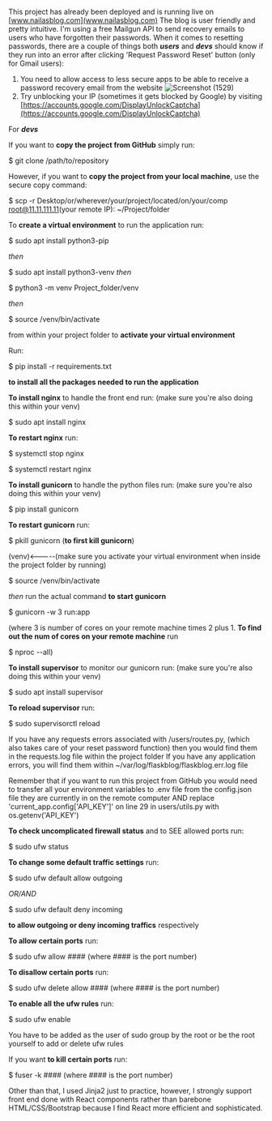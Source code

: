 This project has already been deployed and is running live on [www.nailasblog.com](www.nailasblog.com)
The blog is user friendly and pretty intuitive. I'm using a free Mailgun API to send recovery emails to users 
who have forgotten their passwords. When it comes to resetting passwords, there are a couple of things both 
***users*** and ***devs*** should know if they run into an error after clicking 'Request Password Reset' button 
(only for Gmail users):
1. You need to allow access to less secure apps to be able to receive a password recovery email from the website
![Screenshot (1529)](https://user-images.githubusercontent.com/42359973/102000584-e47c5500-3cb6-11eb-811f-ed5b21e9f404.png)
2. Try unblocking your IP (sometimes it gets blocked by Google) by visiting [https://accounts.google.com/DisplayUnlockCaptcha](https://accounts.google.com/DisplayUnlockCaptcha)

For ***devs***

If you want to **copy the project from GitHub** simply run:

$ git clone /path/to/repository

However, if you want to **copy the project from your local machine**, use the secure copy command:

$ scp -r Desktop/or/wherever/your/project/located/on/your/comp root@11.11.111.11(your remote IP): ~/Project/folder

To **create a virtual environment** to run the application run:

$ sudo apt install python3-pip

*then*

$ sudo apt install python3-venv
*then*

$ python3 -m venv Project_folder/venv

*then*

$ source /venv/bin/activate

from within your project folder to **activate your virtual environment**

Run:

$ pip install -r requirements.txt

**to install all the packages needed to run the application**

**To install nginx** to handle the front end run: (make sure you're also doing this within your venv)

$ sudo apt install nginx

**To restart nginx** run:

$ systemctl stop nginx

$ systemctl restart nginx

**To install gunicorn** to handle the python files run: (make sure you're also doing this within your venv)

$ pip install gunicorn

**To restart gunicorn** run:

$ pkill gunicorn (**to first kill gunicorn**)

(venv)<-----(make sure you activate your virtual environment when inside the project folder by running) 

$ source /venv/bin/activate

*then* run the actual command **to start gunicorn**

$ gunicorn -w 3 run:app 

(where 3 is number of cores on your remote machine times 2 plus 1. 
**To find out the num of cores on your remote machine** run 

$ nproc --all)

**To install supervisor** to monitor our gunicorn run: (make sure you're also doing this within your venv)

$ sudo apt install supervisor

**To reload supervisor** run:

$ sudo supervisorctl reload

If you have any requests errors associated with /users/routes.py, (which also takes care of your reset password function)
then you would find them in the requests.log file within the project folder
If you have any application errors, you will find them within ~/var/log/flaskblog/flaskblog.err.log file

Remember that if you want to run this project from GitHub you would need to transfer all your environment variables
to .env file from the config.json file they are currently in on the remote computer AND 
replace 'current_app.config['API_KEY']' on line 29 in users/utils.py with os.getenv('API_KEY')

**To check uncomplicated firewall status** and to SEE allowed ports run:

$ sudo ufw status

**To change some default traffic settings** run:

$ sudo ufw default allow outgoing 

*OR/AND*

$ sudo ufw default deny incoming 

**to allow outgoing or deny incoming traffics** respectively

**To allow certain ports** run:

$ sudo ufw allow #### (where #### is the port number)

**To disallow certain ports** run:

$ sudo ufw delete allow #### (where #### is the port number)

**To enable all the ufw rules** run:

$ sudo ufw enable

You have to be added as the user of sudo group by the root or be the root yourself to add or delete ufw rules

If you want **to kill certain ports** run:

$ fuser -k #### (where #### is the port number)

Other than that, I used Jinja2 just to practice, however, I strongly support front end done with React components rather 
than  barebone HTML/CSS/Bootstrap because I find React more efficient and sophisticated. 

